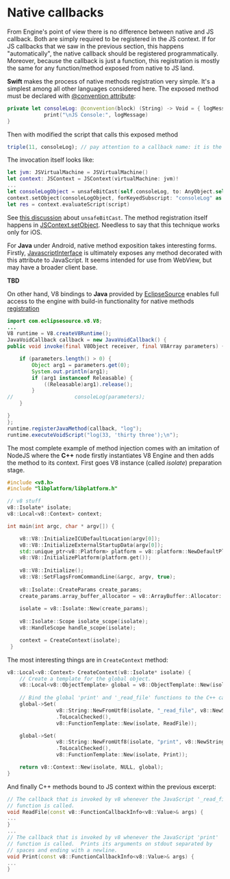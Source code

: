 # Native callbacks

From Engine's point of view there is no difference between native and JS callback. Both are simply required to be registered in the JS context. If for JS callbacks that we saw in the previous section, this happens "automatically", the native callback should be registered programmatically. Moreover, because the callback is just a function, this registration is mostly the same for any function/method exposed from native to JS land.

<b>Swift</b> makes the process of native methods registration very simple. It's a simplest among all other languages considered here. The exposed method must be declared with [@convention attribute](https://docs.swift.org/swift-book/ReferenceManual/Attributes.html#convention):
``` Swift
private let consoleLog: @convention(block) (String) -> Void = { logMessage in
            print("\nJS Console:", logMessage)
}
```

Then with modified the script that calls this exposed method
``` javascript
triple(11, consoleLog); // pay attention to a callback name: it is the name of the exposed with @convention method
```

The invocation itself looks like:
``` Swift
let jvm: JSVirtualMachine = JSVirtualMachine()
let context: JSContext = JSContext(virtualMachine: jvm)!
...
let consoleLogObject = unsafeBitCast(self.consoleLog, to: AnyObject.self)
context.setObject(consoleLogObject, forKeyedSubscript: "consoleLog" as (NSCopying & NSObjectProtocol))
let res = context.evaluateScript(script)

```
See [this discussion](https://gist.github.com/JadenGeller/ccc62c4316e8c225c259) about <code>unsafeBitCast</code>. The method registration itself happens in [JSContext.setObject](https://developer.apple.com/documentation/javascriptcore/jscontext/1451416-setobject). Needless to say that this technique works only for iOS.

For <b>Java</b> under Android, native method exposition takes interesting forms. 
Firstly, [JavascriptInterface](https://developer.android.com/reference/android/webkit/JavascriptInterface) is ultimately exposes any method decorated with this attribute to JavaScript. It seems intended for use from WebView, but may have a broader client base.

<b>TBD</b>

On other hand, V8 bindings to <b>Java</b> provided by [EclipseSource](https://eclipsesource.com/) enables full access to the engine with build-in functionality for native methods [registration](https://eclipsesource.com/blogs/2015/06/06/registering-java-callbacks-with-j2v8/)

``` java
import com.eclipsesource.v8.V8;
...
V8 runtime = V8.createV8Runtime();
JavaVoidCallback callback = new JavaVoidCallback() {
public void invoke(final V8Object receiver, final V8Array parameters) {

    if (parameters.length() > 0) {
        Object arg1 = parameters.get(0);
        System.out.println(arg1);
        if (arg1 instanceof Releasable) {
            ((Releasable)arg1).release();
        }
//                    consoleLog(parameters);
    }

}
};
runtime.registerJavaMethod(callback, "log");
runtime.executeVoidScript("log(33, 'thirty three');\n");
```

The most complete example of method injection comes with an imitation of NodeJS where the <b>C++</b> node firstly instantiates V8 Engine and then adds the method to its context. First goes V8 instance (called <i>isolate</i>) preparation stage.
``` C++
#include <v8.h>
#include "libplatform/libplatform.h"

// v8 stuff
v8::Isolate* isolate;
v8::Local<v8::Context> context;

int main(int argc, char * argv[]) {

    v8::V8::InitializeICUDefaultLocation(argv[0]);
    v8::V8::InitializeExternalStartupData(argv[0]);
    std::unique_ptr<v8::Platform> platform = v8::platform::NewDefaultPlatform();
    v8::V8::InitializePlatform(platform.get());
    
    v8::V8::Initialize();
    v8::V8::SetFlagsFromCommandLine(&argc, argv, true);
    
    v8::Isolate::CreateParams create_params;
    create_params.array_buffer_allocator = v8::ArrayBuffer::Allocator::NewDefaultAllocator();
    
    isolate = v8::Isolate::New(create_params);
    
    v8::Isolate::Scope isolate_scope(isolate);
    v8::HandleScope handle_scope(isolate);

    context = CreateContext(isolate);
 }   
```
The most interesting things are in <code>CreateContext</code> method:
``` C++
v8::Local<v8::Context> CreateContext(v8::Isolate* isolate) {
    // Create a template for the global object.
    v8::Local<v8::ObjectTemplate> global = v8::ObjectTemplate::New(isolate);
    
    // Bind the global 'print' and '_read_file' functions to the C++ callbacks.
    global->Set(
                v8::String::NewFromUtf8(isolate, "_read_file", v8::NewStringType::kNormal)
                .ToLocalChecked(),
                v8::FunctionTemplate::New(isolate, ReadFile));

    global->Set(
                v8::String::NewFromUtf8(isolate, "print", v8::NewStringType::kNormal)
                .ToLocalChecked(),
                v8::FunctionTemplate::New(isolate, Print));

    return v8::Context::New(isolate, NULL, global);
}
```

And finally C++ methods bound to JS context within the previous excerpt:
```C++
// The callback that is invoked by v8 whenever the JavaScript '_read_file'
// function is called.
void ReadFile(const v8::FunctionCallbackInfo<v8::Value>& args) {
...
}
...
// The callback that is invoked by v8 whenever the JavaScript 'print'
// function is called.  Prints its arguments on stdout separated by
// spaces and ending with a newline.
void Print(const v8::FunctionCallbackInfo<v8::Value>& args) {
...
}
```




